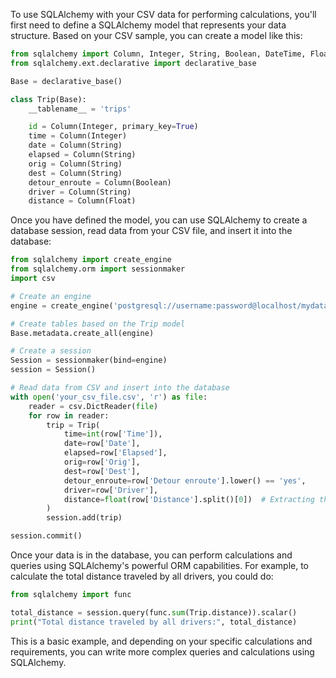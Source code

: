 To use SQLAlchemy with your CSV data for performing calculations, you'll first need to define a SQLAlchemy model that represents your data structure. Based on your CSV sample, you can create a model like this:

```python
from sqlalchemy import Column, Integer, String, Boolean, DateTime, Float
from sqlalchemy.ext.declarative import declarative_base

Base = declarative_base()

class Trip(Base):
    __tablename__ = 'trips'

    id = Column(Integer, primary_key=True)
    time = Column(Integer)
    date = Column(String)
    elapsed = Column(String)
    orig = Column(String)
    dest = Column(String)
    detour_enroute = Column(Boolean)
    driver = Column(String)
    distance = Column(Float)
```

Once you have defined the model, you can use SQLAlchemy to create a database session, read data from your CSV file, and insert it into the database:

```python
from sqlalchemy import create_engine
from sqlalchemy.orm import sessionmaker
import csv

# Create an engine
engine = create_engine('postgresql://username:password@localhost/mydatabase')

# Create tables based on the Trip model
Base.metadata.create_all(engine)

# Create a session
Session = sessionmaker(bind=engine)
session = Session()

# Read data from CSV and insert into the database
with open('your_csv_file.csv', 'r') as file:
    reader = csv.DictReader(file)
    for row in reader:
        trip = Trip(
            time=int(row['Time']),
            date=row['Date'],
            elapsed=row['Elapsed'],
            orig=row['Orig'],
            dest=row['Dest'],
            detour_enroute=row['Detour enroute'].lower() == 'yes',
            driver=row['Driver'],
            distance=float(row['Distance'].split()[0])  # Extracting the numeric part of distance
        )
        session.add(trip)

session.commit()
```

Once your data is in the database, you can perform calculations and queries using SQLAlchemy's powerful ORM capabilities. For example, to calculate the total distance traveled by all drivers, you could do:

```python
from sqlalchemy import func

total_distance = session.query(func.sum(Trip.distance)).scalar()
print("Total distance traveled by all drivers:", total_distance)
```

This is a basic example, and depending on your specific calculations and requirements, you can write more complex queries and calculations using SQLAlchemy.